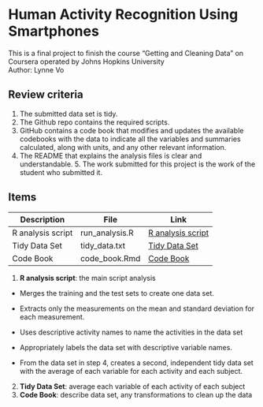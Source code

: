 # Human Activity Recognition Using Smartphones

This is a final project to finish the course “Getting and Cleaning Data”
on Coursera operated by Johns Hopkins University  
Author: Lynne Vo  

## Review criteria

1.  The submitted data set is tidy.
2.  The Github repo contains the required scripts.
3.  GitHub contains a code book that modifies and updates the available
    codebooks with the data to indicate all the variables and summaries
    calculated, along with units, and any other relevant information.
4.  The README that explains the analysis files is clear and
    understandable. 5. The work submitted for this project is the work
    of the student who submitted it.

## Items

| Description       | File           | Link                                                                                                                                                                         |
|--------|-------|----------------------------------------------------------|
| R analysis script | run_analysis.R | [R analysis script](https://github.com/lynnevo170701/Human-Activity-Recognition-Using-Smartphones-/blob/419b75c02f2ddc43a0c185f4b0b64c0c8dbaec60/R%20scripts/run_analysis.R) |
| Tidy Data Set     | tidy_data.txt  | [Tidy Data Set](https://github.com/lynnevo170701/Human-Activity-Recognition-Using-Smartphones-/blob/419b75c02f2ddc43a0c185f4b0b64c0c8dbaec60/data/tidy_data.txt)             |
| Code Book         | code_book.Rmd  | [Code Book](https://github.com/lynnevo170701/Human-Activity-Recognition-Using-Smartphones-/blob/d4071f794f8fc300bf312f3a734d42004b7ab7a8/R%20scripts/CodeBook.md)          |

1.  **R analysis script**: the main script analysis

-   Merges the training and the test sets to create one data set.

-   Extracts only the measurements on the mean and standard deviation
    for each measurement.

-   Uses descriptive activity names to name the activities in the data
    set

-   Appropriately labels the data set with descriptive variable names.

-   From the data set in step 4, creates a second, independent tidy data
    set with the average of each variable for each activity and each
    subject.

2. **Tidy Data Set**: average each variable of each activity of each
    subject
3. **Code Book**: describe data set, any transformations to clean up
    the data
